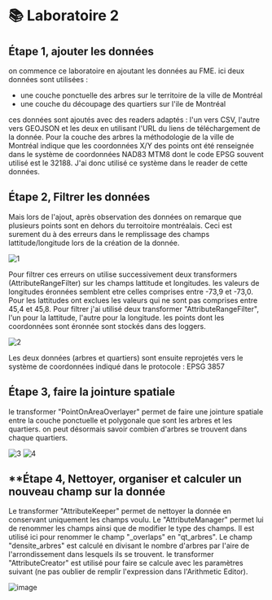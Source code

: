# **📚 Laboratoire 2**
## **Étape 1, ajouter les données**

on commence ce laboratoire en ajoutant les données au FME. ici deux données sont utilisées : 
- une couche ponctuelle des arbres sur le territoire de la ville de Montréal
- une couche du découpage des quartiers sur l'ile de Montréal

ces données sont ajoutés avec des readers adaptés : l'un vers CSV, l'autre vers GEOJSON et les deux en utilisant l'URL du liens de téléchargement de la donnée.
Pour la couche des arbres la méthodologie de la ville de Montréal indique que les coordonnées X/Y des points ont été renseignée dans le système de coordonnées NAD83 MTM8 dont le code EPSG souvent utilisé est le 32188. J'ai donc utilisé ce système dans le reader de cette données.

## **Étape 2, Filtrer les données**

Mais lors de l'ajout, après observation des données on remarque que plusieurs points sont en dehors du terroitoire montréalais. Ceci est surement du à des erreurs dans le remplissage des champs lattitude/longitude lors de la création de la donnée. 

![1](https://github.com/user-attachments/assets/79ffc078-5180-4842-9100-d268133f629e)


Pour filtrer ces erreurs on utilise successivement deux transformers (AttributeRangeFilter) sur les champs lattitude et longitudes. les valeurs de longitudes éronnées semblent etre celles comprises entre -73,9 et -73,0. Pour les lattitudes ont exclues les valeurs qui ne sont pas comprises entre 45,4 et 45,8. Pour filtrer j'ai utilisé deux transformer "AttributeRangeFilter", l'un pour la lattitude, l'autre pour la longitude. les points dont les coordonnées sont éronnée sont stockés dans des loggers.

![2](https://github.com/user-attachments/assets/99a17d33-2ba7-49a0-81db-f1f389b1bae0)


Les deux données (arbres et quartiers) sont ensuite reprojetés vers le système de coordonnées indiqué dans le protocole : EPSG 3857

## **Étape 3, faire la jointure spatiale**

le transformer "PointOnAreaOverlayer" permet de faire une jointure spatiale entre la couche ponctuelle et polygonale que sont les arbres et les quartiers. on peut désormais savoir combien d'arbres se trouvent dans chaque quartiers.

![3](https://github.com/user-attachments/assets/adc77fcb-260e-41c2-9b96-f6a615500145)
![4](https://github.com/user-attachments/assets/7d54ff39-5fed-470a-b07f-86362d0573e3)

## **Étape 4, Nettoyer, organiser et calculer un nouveau champ sur la donnée

Le transformer "AttributeKeeper" permet de nettoyer la donnée en conservant uniquement les champs voulu. Le "AttributeManager" permet lui de renommer les champs ainsi que de modifier le type des champs. Il est utilisé ici pour renommer le champ "_overlaps" en "qt_arbres".
Le champ "densite_arbres" est calculé en divisant le nombre d'arbres par l'aire de l'arrondissement dans lesquels ils se trouvent. le transformer "AttributeCreator" est utilisé pour faire se calcule avec les paramètres suivant (ne pas oublier de remplir l'expression dans l'Arithmetic Editor).

![image](https://github.com/user-attachments/assets/d18a5617-522b-4e1a-98d5-cd247f9243ed)
